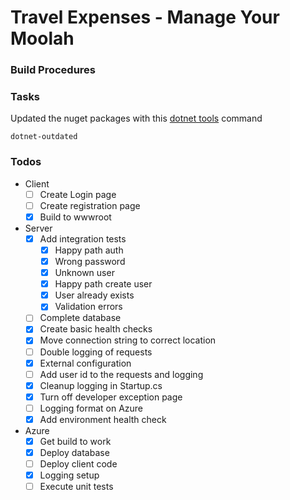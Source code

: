 # Travel Expenses - Manage Your Moolah
### Build Procedures
### Tasks
Updated the nuget packages with this [dotnet tools](https://github.com/natemcmaster/dotnet-tools) command
```
dotnet-outdated
```
### Todos
- Client
  - [ ] Create Login page
  - [ ] Create registration page
  - [x] Build to wwwroot
- Server
  - [x] Add integration tests
    - [x] Happy path auth
    - [x] Wrong password
    - [x] Unknown user
    - [x] Happy path create user
    - [x] User already exists
    - [x] Validation errors
  - [ ] Complete database
  - [x] Create basic health checks
  - [x] Move connection string to correct location
  - [ ] Double logging of requests
  - [x] External configuration
  - [ ] Add user id to the requests and logging
  - [x] Cleanup logging in Startup.cs
  - [x] Turn off developer exception page
  - [ ] Logging format on Azure
  - [x] Add environment health check
- Azure
  - [x] Get build to work
  - [x] Deploy database
  - [ ] Deploy client code
  - [x] Logging setup
  - [ ] Execute unit tests